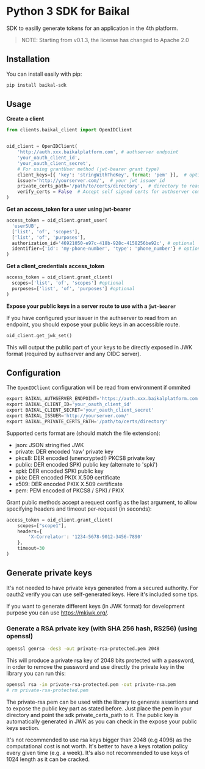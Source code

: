 # Python 3 SDK for Baikal

SDK to easilly generate tokens for an application in the 4th platform.

> NOTE: Starting from v0.1.3, the license has changed to Apache 2.0

## Installation

You can install easily with pip:

```bash
pip install baikal-sdk
```

## Usage

**Create a client**
```python
from clients.baikal_client import OpenIDClient


oid_client = OpenIDClient(
    'http://auth.xxx.baikalplatform.com', # authserver endpoint
    'your_oauth_client_id',
    'your_oauth_client_secret',
    # For using grantUser method (jwt-bearer grant type)
    client_keys=[{ 'key': 'stringWithTheKey', format: 'pem' }],  # optional
    issuer='http://yourserver.com/',  # your jwt issuer id
    private_certs_path='/path/to/certs/directory',  # directory to read certificates/private keys.
    verify_certs = False  # Accept self signed certs for authserver communication (not used in token validation)
)
```

**Get an access_token for a user using jwt-bearer**
```python
access_token = oid_client.grant_user(
  'userSUB',
  ['list', 'of', 'scopes'],
  ['list', 'of', 'purposes'],
  authorization_id='46921050-e97c-418b-928c-4158256be92c', # optional
  identifier={'id': 'my-phone-number', 'type': 'phone_number'} # optional
)
```
**Get a client_credentials access_token**
```python
access_token = oid_client.grant_client(
  scopes=['list', 'of', 'scopes'] #optional
  purposes=['list', 'of', 'purposes'] #optional
)
```

**Expose your public keys in a server route to use with a `jwt-bearer`**

If you have configured your issuer in the authserver to read from an endpoint,
you should expose your public keys in an accessible route.

```python
oid_client.get_jwk_set()
```
This will output the public part of your keys to be directly exposed in JWK format (required by authserver and any OIDC server).

## Configuration

The `OpenIDClient` configuration will be read from environment if ommited
```inc
export BAIKAL_AUTHSERVER_ENDPOINT='https://auth.xxx.baikalplatform.com'
export BAIKAL_CLIENT_ID='your_oauth_client_id'
export BAIKAL_CLIENT_SECRET='your_oauth_client_secret'
export BAIKAL_ISSUER='http://yourserver.com/'
export BAIKAL_PRIVATE_CERTS_PATH='/path/to/certs/directory'
```

Supported certs format are (should match the file extension):
* json: JSON stringified JWK
* private: DER encoded 'raw' private key
* pkcs8: DER encoded (unencrypted!) PKCS8 private key
* public: DER encoded SPKI public key (alternate to 'spki')
* spki: DER encoded SPKI public key
* pkix: DER encoded PKIX X.509 certificate
* x509: DER encoded PKIX X.509 certificate
* pem: PEM encoded of PKCS8 / SPKI / PKIX

Grant public methods accept a request config as the last argument,
to allow specifying headers and timeout per-request (in seconds):

```python
access_token = oid_client.grant_client(
    scopes=["scope1"],
    headers={
        'X-Correlator': '1234-5678-9012-3456-7890'
    },
    timeout=30
)
```

## Generate private keys

It's not needed to have private keys generated from a secured authority. For oauth2 verify you can use self-generated keys. Here it's included some tips.

If you want to generate different keys (in JWK format) for development purpose you can use https://mkjwk.org/.

### Generate a RSA private key (with SHA 256 hash, RS256) (using openssl)

````bash
openssl genrsa -des3 -out private-rsa-protected.pem 2048
````

This will produce a private rsa key of 2048 bits protected with a password, in order to remove the password and use directly the private key in the library you can run this:

```bash
openssl rsa -in private-rsa-protected.pem -out private-rsa.pem
# rm private-rsa-protected.pem

```

The private-rsa.pem can be used with the library to generate assertions and to expose the public key part as stated before. Just place the pem in your directory and point the sdk private_certs_path to it.
The public key is automatically generated in JWK as you can check in the expose your public keys section.

It's not recommended to use rsa keys bigger than 2048 (e.g 4096) as the computational cost is not worth. It's better to have a keys rotation policy every given time (e.g. a week). It's also not recommended
to use keys of 1024 length as it can be cracked.
